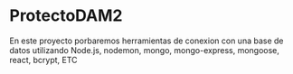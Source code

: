 # ProtectoDAM2

En este proyecto porbaremos herramientas de conexion con una base de datos utilizando Node.js, nodemon, mongo, mongo-express, mongoose, react, bcrypt, ETC